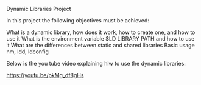 Dynamic Libraries Project 

In this project the following  objectives must be achieved: 

What is a dynamic library, how does it work, how to create one, and how to use it
What is the environment variable $LD LIBRARY PATH and how to use it
What are the differences between static and shared libraries
Basic usage nm, ldd, ldconfig

Below is the you tube video explaining hiw to use the dynamic libraries:

https://youtu.be/pkMg_df8gHs
